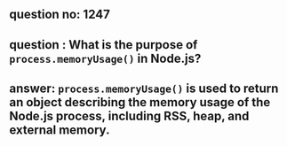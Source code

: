 
      
## question no: 1247

## question : What is the purpose of `process.memoryUsage()` in Node.js?

## answer: `process.memoryUsage()` is used to return an object describing the memory usage of the Node.js process, including RSS, heap, and external memory.
      